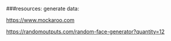 ###resources: 
generate data: 

https://www.mockaroo.com 

https://randomoutputs.com/random-face-generator?quantity=12
